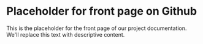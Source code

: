 # Placeholder for front page on Github

This is the placeholder for the front page of our project documentation. We'll replace this text with descriptive content.